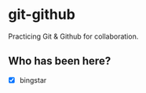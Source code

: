 # git-github

Practicing Git &amp; Github for collaboration.

## Who has been here?

- [x] bingstar
